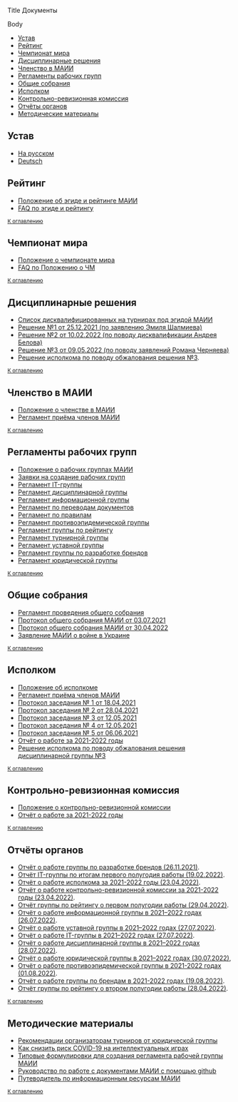Title
Документы

Body

- [Устав](#statute) <a name="top"></a>
- [Рейтинг](#rating)
- [Чемпионат мира](#worldchamp)
- [Дисциплинарные решения](#discipline)
- [Членство в МАИИ](#membership)
- [Регламенты рабочих групп](#workgroups)
- [Общие собрания](#os)
- [Исполком](#ispolkom)
- [Контрольно-ревизионная комиссия](#krk)
- [Отчёты органов](#reports)
- [Методические материалы](#recommendations)

## Устав <a name="statute"></a>

- [На русском](https://www.maii.li/statute/ru)
- [Deutsch](https://www.maii.li/statute/de)

## Рейтинг <a name="rating"></a>

- [Положение об эгиде и рейтинге МАИИ](https://www.maii.li/docs/2021-08-30-polozhenie-ob-egide-i-rejtinge-maii/)
- [FAQ по эгиде и рейтингу](https://www.maii.li/docs/2021-09-05-faq-po-egide-i-rejtingu-maii/)

<small>[К оглавлению](#top)</small>

## Чемпионат мира <a name="worldchamp"></a>

- [Положение о чемпионате мира](https://www.maii.li/docs/2022-01-06-polozhenie-o-chempionate-mira/)
- [FAQ по Положению о ЧМ](https://www.maii.li/docs/2022-01-06-faq-po-chempionatu-mira/) 

<small>[К оглавлению](#top)</small>

## Дисциплинарные решения <a name="discipline"></a>

- [Список дисквалифицированных на турнирах под эгидой МАИИ](https://www.chgk.info/p/disqual)
- [Решение №1 от 25.12.2021 (по заявлению Эмиля Шалмиева)](https://www.maii.li/docs/2021-12-25-reshenie-dg-po-zayavleniyu-emilya-shalmieva/)
- [Решение №2 от 10.02.2022 (по поводу дисквалификации Андрея Белова)](https://www.maii.li/docs/2022-02-10-reshenie-dg-2-(po-povodu-diskvalifikacii-andreya-belova)/)
- [Решение №3 от 09.05.2022 (по поводу заявлений Романа Черняева)](https://www.maii.li/docs/2022-05-09-reshenie-disciplinarnoj-gruppy-3-(po-povodu-zayavlenij-romana-chernyaeva)/)
- [Решение исполкома по поводу обжалования решения №3](https://www.maii.li/docs/2022-05-13-reshenie-ispolkoma-po-obzhalovaniyu-resheniya-dg-3-o-diskvalifikacii-romana-chernyaeva/).

<small>[К оглавлению](#top)</small>

## Членство в МАИИ <a name="membership"></a>

- [Положение о членстве в МАИИ](https://www.maii.li/docs/2021-05-29-polozhenie-o-chlenstve-mezhdunarodnoj-associacii-intellektualnyh-igr/)
- [Регламент приёма членов МАИИ](https://www.maii.li/docs/2021-12-05-reglament-priyoma-chlenov-mezhdunarodnoj-associacii-intellektualnyh-igr/)

<small>[К оглавлению](#top)</small>

## Регламенты рабочих групп <a name="workgroups"></a>

- [Положение о рабочих группах МАИИ](https://www.maii.li/docs/2021-07-04-polozhenie-o-rabochih-gruppah-maii/)
- [Заявки на создание рабочих групп](https://www.maii.li/docs/2021-07-09-zayavki-na-sozdanie-rabochih-grupp/)
- [Регламент IT-группы](https://www.maii.li/docs/2021-07-25-reglament-it-gruppy/)
- [Регламент дисциплинарной группы](https://www.maii.li/docs/2021-07-25-reglament-disciplinarnoj-rabochej-gruppy/)
- [Регламент информационной группы](https://www.maii.li/docs/2021-07-25-reglament-informacionnoj-rabochej-gruppy/)
- [Регламент по переводам документов](https://www.maii.li/docs/2021-07-25-reglament-rabochej-gruppy-po-perevodam-dokumentov/)
- [Регламент по правилам](https://www.maii.li/docs/2021-07-25-reglament-rabochej-gruppy-po-razrabotke-i-sovershenstvovaniyu-pravil-igr/)
- [Регламент противоэпидемической группы](https://www.maii.li/docs/2021-07-25-reglament-protivoepidemicheskoj-rabochej-gruppy/)
- [Регламент группы по рейтингу](https://www.maii.li/docs/2021-07-25-reglament-rabochej-gruppy-po-rejtingu/)
- [Регламент турнирной группы](https://www.maii.li/docs/2021-07-25-reglament-turnirnoj-rabochej-gruppy/)
- [Регламент уставной группы](https://www.maii.li/docs/2021-07-25-reglament-ustavnoj-rabochej-gruppy/)
- [Регламент группы по разработке брендов](https://www.maii.li/docs/2021-08-07-reglament-rabochej-gruppy-po-razrabotke-brendov/)
- [Регламент юридической группы](https://www.maii.li/docs/2021-07-25-reglament-yuridicheskoj-rabochej-gruppy/)

<small>[К оглавлению](#top)</small>

## Общие собрания <a name="os"></a>

- [Регламент проведения общего собрания](https://www.maii.li/docs/2021-07-04-reglament-provedeniya-obshego-sobraniya-maii/)
- [Протокол общего собрания МАИИ от 03.07.2021](https://www.maii.li/docs/2021-07-07-protokol-obshego-sobraniya-maii-ot-03.07.2021/)
- [Протокол общего собрания МАИИ от 30.04.2022](https://www.maii.li/docs/2022-05-02-protokol-obshego-sobraniya-maii-ot-30.04.2022/)
- [Заявление МАИИ о войне в Украине](https://www.maii.li/docs/2022-05-02-zayavlenie-maii-o-vojne-v-ukraine/)

<small>[К оглавлению](#top)</small>

## Исполком <a name="ispolkom"></a>

- [Положение об исполкоме](https://www.maii.li/docs/2021-05-29-polozhenie-ob-ispolnitelnom-komitete-mezhdunarodnoj-associacii-intellektualnyh-igr/)
- [Регламент приёма членов МАИИ](https://www.maii.li/docs/2021-12-05-reglament-priyoma-chlenov-mezhdunarodnoj-associacii-intellektualnyh-igr/)
- [Протокол заседания № 1 от 18.04.2021](https://www.maii.li/docs/2021-04-21-protokol-zasedaniya-ispolkoma-maii-1-ot-18.04.2021/)
- [Протокол заседания № 2 от 28.04.2021](https://www.maii.li/docs/2021-05-05-protokol-zasedaniya-ispolkoma-maii-2-ot-28.04.2021/)
- [Протокол заседания № 3 от 12.05.2021](https://www.maii.li/docs/2021-05-17-protokol-zasedaniya-ispolkoma-maii-3-ot-12.05.2021/)
- [Протокол заседания № 4 от 12.05.2021](https://www.maii.li/docs/2021-05-17-protokol-zasedaniya-ispolkoma-maii-4-ot-12.05.2021/)
- [Протокол заседания № 5 от 06.06.2021](https://www.maii.li/docs/2021-06-08-protokol-zasedaniya-ispolkoma-maii-5-ot-06.06.2021/)
- [Отчёт о работе за 2021-2022 годы](https://www.maii.li/docs/2022-04-23-otchyot-ispolkoma-maii-za-2021-2022-gg./)
- [Решение исполкома по поводу обжалования решения дисциплинарной группы №3](https://www.maii.li/docs/2022-05-13-reshenie-ispolkoma-po-obzhalovaniyu-resheniya-dg-3-o-diskvalifikacii-romana-chernyaeva/)

<small>[К оглавлению](#top)</small>

## Контрольно-ревизионная комиссия <a name="krk"></a>

- [Положение о контрольно-ревизионной комиссии](https://www.maii.li/docs/2021-05-29-polozhenie-o-kontrolno-revizionnoj-komissii-mezhdunarodnoj-associacii-intellektualnyh-igr/)
- [Отчёт о работе за 2021-2022 годы](https://www.maii.li/docs/2022-04-23-otchyot-kontrolno-revizionnoj-komissii-maii-za-2021-2022-gg/)

<small>[К оглавлению](#top)</small>

## Отчёты органов <a name="reports"></a>

- [Отчёт о работе группы по разработке брендов (26.11.2021)](https://www.maii.li/docs/2021-11-26-otchyot-o-rabote-gruppy-po-razrabotke-brendov/).
- [Отчёт IT-группы по итогам первого полугодия работы (19.02.2022)](https://www.maii.li/docs/2022-02-19-otchyot-it-gruppy-po-itogam-pervogo-polugodiya-raboty/).
- [Отчёт о работе исполкома за 2021-2022 годы (23.04.2022)](https://www.maii.li/docs/2022-04-23-otchyot-ispolkoma-maii-za-2021-2022-gg./).
- [Отчёт о работе контрольно-ревизионной комиссии за 2021-2022 годы (23.04.2022)](https://www.maii.li/docs/2022-04-23-otchyot-kontrolno-revizionnoj-komissii-maii-za-2021-2022-gg/).
- [Отчёт группы по рейтингу о первом полугодии работы (29.04.2022)](https://www.maii.li/docs/2022-04-29-otchyot-gruppy-po-rejtingu-o-prodelannoj-rabote/).
- [Отчёт о работе информационной группы в 2021–2022 годах (26.07.2022)](https://www.maii.li/docs/2022-07-26-otchyot-informacionnoj-gruppy-(2021-2022)/).
- [Отчёт о работе уставной группы в 2021–2022 годах (27.07.2022)](https://www.maii.li/docs/2022-07-27-otchyot-ustavnoj-gruppy-(2021-2022)/).
- [Отчёт о работе IT-группы в 2021–2022 годах (27.07.2022)](https://forum.znatoki.site/t/otchyota-it-gruppy-27-07-2022/1828).
- [Отчёт о работе дисциплинарной группы в 2021–2022 годах (28.07.2022)](https://www.maii.li/docs/2022-07-28-otchyot-disciplinarnoj-gruppy-za-2021-2022/).
- [Отчёт о работе юридической группы в 2021–2022 годах (30.07.2022)](https://www.maii.li/docs/2022-07-30-otchyot-yuridicheskoj-gruppy-za-20212022-gody/),
- [Отчёт о работе противоэпидемической группы в 2021-2022 годах (01.08.2022)](https://www.maii.li/docs/2022-08-01-otchyot-protivoepidemicheskoj-gruppy-za-2021-2022-gody/).
- [Отчёт о работе группы по брендам в 2021-2022 годах (19.08.2022)](https://www.maii.li/docs/2022-08-19-otchyot-gruppy-po-razrabotke-brendov-za-2021-2022-gody/).
- [Отчёт группы по рейтингу о втором полугодии работы (28.04.2022)](https://forum.znatoki.site/t/otchyot-gruppy-po-rejtingu-24-08-2022/1886).

<small>[К оглавлению](#top)</small>

## Методические материалы <a name="recommendations"></a>

- [Рекомендации организаторам турниров от юридической группы](https://www.maii.li/docs/2021-05-27-rekomendacii-organizatoram-turnirov/)
- [Как снизить риск COVID-19 на интеллектуальных играх](https://www.maii.li/docs/2021-09-29-kak-snizit-risk-covid-19-na-intellektualnyh-igrah/)
- [Типовые формулировки для создания регламента рабочей группы МАИИ](https://docs.google.com/document/d/e/2PACX-1vSg5Fb20zUSesU5dLMBGhJOc9hzkl0h3wgAfh3RgM5WMo3_-hpfPbX3F9eozvn4iDw-B-E0Q25s-_Jn/pub)
- [Руководство по работе с документами МАИИ с помощью github](https://demo.hedgedoc.org/s/wOqiZpeAY)
- [Путеводитель по информационным ресурсам МАИИ](https://www.maii.li/docs/2022-02-03-putevoditel-po-informacionnym-resursam-maii/)

<small>[К оглавлению](#top)</small>
